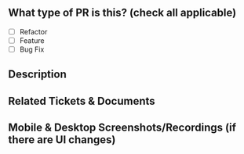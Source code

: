 ## What type of PR is this? (check all applicable)

- [ ] Refactor
- [ ] Feature
- [ ] Bug Fix

## Description

## Related Tickets & Documents

## Mobile & Desktop Screenshots/Recordings (if there are UI changes)
